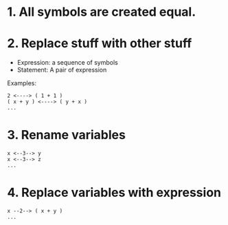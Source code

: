 # 1. All symbols are created equal.

# 2. Replace stuff with other stuff

- Expression: a sequence of symbols
- Statement: A pair of expression

Examples:
```
2 <----> ( 1 + 1 )
( x + y ) <----> ( y + x )
...
```

# 3. Rename variables
```
x <--3--> y
x <--3--> z
...
```
# 4. Replace variables with expression
```
x --2--> ( x + y )
...
```

